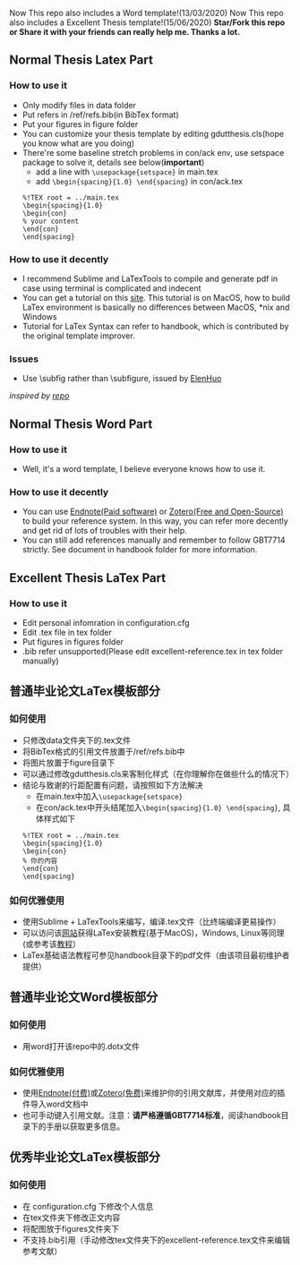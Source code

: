Now This repo also includes a Word template!(13/03/2020)
Now This repo also includes a Excellent Thesis template!(15/06/2020)
**Star/Fork this repo or Share it with your friends can really help me. Thanks a lot.**

## Normal Thesis Latex Part
### How to use it 

- Only modify files in data folder 
- Put refers in /ref/refs.bib(in BibTex format) 
- Put your figures in figure folder 
- You can customize your thesis template by editing gdutthesis.cls(hope you know what are you doing) 
- There're some baseline stretch problems in con/ack env, use setspace package to solve it, details see below(**important**)
  - add a line with `\usepackage{setspace}` in main.tex
  - add `\begin{spacing}{1.0} \end{spacing}` in con/ack.tex
  ```
  %!TEX root = ../main.tex
  \begin{spacing}{1.0}
  \begin{con}
  % your content
  \end{con}
  \end{spacing}
  ```

### How to use it decently

- I recommend Sublime and LaTexTools to compile and generate pdf in case using terminal is complicated and indecent
- You can get a tutorial on this [site](https://mp.weixin.qq.com/s/E9l9akguR1bOhd-Q4wruCg). This tutorial is on MacOS, how to build LaTex environment is basically no differences between MacOS, *nix and Windows 
- Tutorial for LaTex Syntax can refer to handbook, which is contributed by the original template improver.


### Issues
- Use \subfig rather than \subfigure, issued by [ElenHuo](https://github.com/ElenHuo)


*inspired by [repo](https://github.com/Daniel612/gdutthesis)*

## Normal Thesis Word Part
### How to use it

- Well, it's a word template, I believe everyone knows how to use it.


### How to use it decently
- You can use [Endnote(Paid software)](https://endnote.com/) or [Zotero(Free and Open-Source)](https://www.zotero.org/) to build your reference system. In this way, you can refer more decently and get rid of lots of troubles with their help.
- You can still add references manually and remember to follow GBT7714 strictly. See document in handbook folder for more information.


## Excellent Thesis LaTex Part
### How to use it

- Edit personal infomration in configuration.cfg
- Edit .tex file in tex folder
- Put figures in figures folder
- .bib refer unsupported(Please edit excellent-reference.tex in tex folder manually)

## 普通毕业论文LaTex模板部分
### 如何使用
- 只修改data文件夹下的.tex文件
- 将BibTex格式的引用文件放置于/ref/refs.bib中
- 将图片放置于figure目录下
- 可以通过修改gdutthesis.cls来客制化样式（在你理解你在做些什么的情况下）
- 结论与致谢的行距配置有问题，请按照如下方法解决
  - 在main.tex中加入`\usepackage{setspace}`
  - 在con/ack.tex中开头结尾加入`\begin{spacing}{1.0} \end{spacing}`, 具体样式如下
  ```
  %!TEX root = ../main.tex
  \begin{spacing}{1.0}
  \begin{con}
  % 你的内容
  \end{con}
  \end{spacing}
  ```

### 如何优雅使用
- 使用Sublime + LaTexTools来编写，编译.tex文件（比终端编译更易操作）
- 可以访问该[网站](https://mp.weixin.qq.com/s/E9l9akguR1bOhd-Q4wruCg)获得LaTex安装教程(基于MacOS)，Windows, Linux等同理(或参考该[教程](https://mp.weixin.qq.com/s/E9l9akguR1bOhd-Q4wruCg)）
- LaTex基础语法教程可参见handbook目录下的pdf文件（由该项目最初维护者提供）

## 普通毕业论文Word模板部分
### 如何使用
- 用word打开该repo中的.dotx文件

### 如何优雅使用
- 使用[Endnote(付费)](https://endnote.com/)或[Zotero(免费)](https://www.zotero.org/)来维护你的引用文献库，并使用对应的插件导入word文档中
- 也可手动键入引用文献。注意：**请严格遵循GBT7714标准**，阅读handbook目录下的手册以获取更多信息。

## 优秀毕业论文LaTex模板部分
### 如何使用
- 在 configuration.cfg 下修改个人信息
- 在tex文件夹下修改正文内容
- 将配图放于figures文件夹下
- 不支持.bib引用（手动修改tex文件夹下的excellent-reference.tex文件来编辑参考文献）


